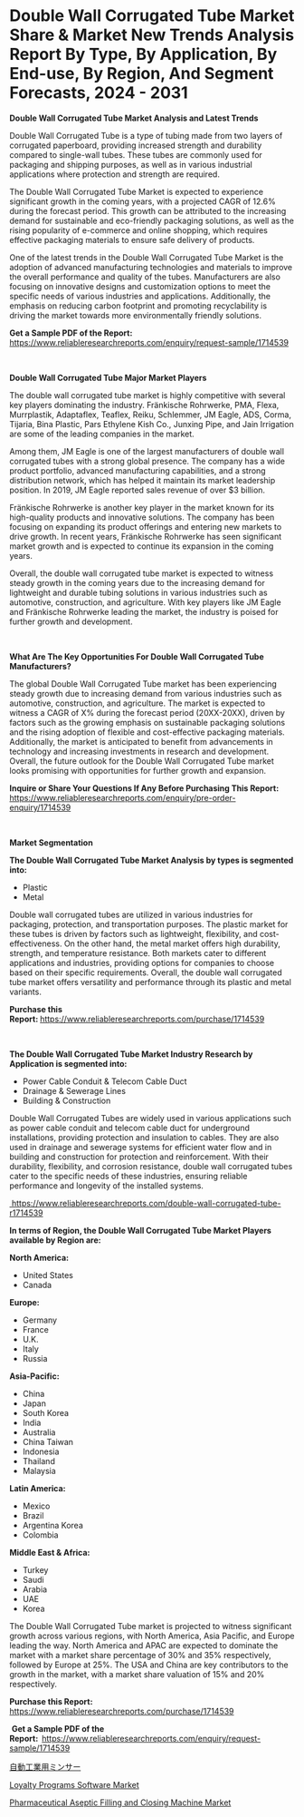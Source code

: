 <p><h1>Double Wall Corrugated Tube Market Share & Market New Trends Analysis Report By Type, By Application, By End-use, By Region, And Segment Forecasts, 2024 - 2031</h1></p><p><strong>Double Wall Corrugated Tube Market Analysis and Latest Trends</strong></p>
<p><p>Double Wall Corrugated Tube is a type of tubing made from two layers of corrugated paperboard, providing increased strength and durability compared to single-wall tubes. These tubes are commonly used for packaging and shipping purposes, as well as in various industrial applications where protection and strength are required.</p><p>The Double Wall Corrugated Tube Market is expected to experience significant growth in the coming years, with a projected CAGR of 12.6% during the forecast period. This growth can be attributed to the increasing demand for sustainable and eco-friendly packaging solutions, as well as the rising popularity of e-commerce and online shopping, which requires effective packaging materials to ensure safe delivery of products.</p><p>One of the latest trends in the Double Wall Corrugated Tube Market is the adoption of advanced manufacturing technologies and materials to improve the overall performance and quality of the tubes. Manufacturers are also focusing on innovative designs and customization options to meet the specific needs of various industries and applications. Additionally, the emphasis on reducing carbon footprint and promoting recyclability is driving the market towards more environmentally friendly solutions.</p></p>
<p><strong>Get a Sample PDF of the Report:&nbsp;</strong> <a href="https://www.reliableresearchreports.com/enquiry/request-sample/1714539">https://www.reliableresearchreports.com/enquiry/request-sample/1714539</a></p>
<p>&nbsp;</p>
<p><strong>Double Wall Corrugated Tube Major Market Players</strong></p>
<p><p>The double wall corrugated tube market is highly competitive with several key players dominating the industry. Fränkische Rohrwerke, PMA, Flexa, Murrplastik, Adaptaflex, Teaflex, Reiku, Schlemmer, JM Eagle, ADS, Corma, Tijaria, Bina Plastic, Pars Ethylene Kish Co., Junxing Pipe, and Jain Irrigation are some of the leading companies in the market.</p><p>Among them, JM Eagle is one of the largest manufacturers of double wall corrugated tubes with a strong global presence. The company has a wide product portfolio, advanced manufacturing capabilities, and a strong distribution network, which has helped it maintain its market leadership position. In 2019, JM Eagle reported sales revenue of over $3 billion.</p><p>Fränkische Rohrwerke is another key player in the market known for its high-quality products and innovative solutions. The company has been focusing on expanding its product offerings and entering new markets to drive growth. In recent years, Fränkische Rohrwerke has seen significant market growth and is expected to continue its expansion in the coming years.</p><p>Overall, the double wall corrugated tube market is expected to witness steady growth in the coming years due to the increasing demand for lightweight and durable tubing solutions in various industries such as automotive, construction, and agriculture. With key players like JM Eagle and Fränkische Rohrwerke leading the market, the industry is poised for further growth and development.</p></p>
<p>&nbsp;</p>
<p><strong>What Are The Key Opportunities For Double Wall Corrugated Tube Manufacturers?</strong></p>
<p><p>The global Double Wall Corrugated Tube market has been experiencing steady growth due to increasing demand from various industries such as automotive, construction, and agriculture. The market is expected to witness a CAGR of X% during the forecast period (20XX-20XX), driven by factors such as the growing emphasis on sustainable packaging solutions and the rising adoption of flexible and cost-effective packaging materials. Additionally, the market is anticipated to benefit from advancements in technology and increasing investments in research and development. Overall, the future outlook for the Double Wall Corrugated Tube market looks promising with opportunities for further growth and expansion.</p></p>
<p><strong>Inquire or Share Your Questions If Any Before Purchasing This Report:</strong> <a href="https://www.reliableresearchreports.com/enquiry/pre-order-enquiry/1714539">https://www.reliableresearchreports.com/enquiry/pre-order-enquiry/1714539</a></p>
<p>&nbsp;</p>
<p><strong>Market Segmentation</strong></p>
<p><strong>The Double Wall Corrugated Tube Market Analysis by types is segmented into:</strong></p>
<p><ul><li>Plastic</li><li>Metal</li></ul></p>
<p><p>Double wall corrugated tubes are utilized in various industries for packaging, protection, and transportation purposes. The plastic market for these tubes is driven by factors such as lightweight, flexibility, and cost-effectiveness. On the other hand, the metal market offers high durability, strength, and temperature resistance. Both markets cater to different applications and industries, providing options for companies to choose based on their specific requirements. Overall, the double wall corrugated tube market offers versatility and performance through its plastic and metal variants.</p></p>
<p><strong>Purchase this Report:&nbsp;</strong><a href="https://www.reliableresearchreports.com/purchase/1714539">https://www.reliableresearchreports.com/purchase/1714539</a></p>
<p>&nbsp;</p>
<p><strong>The Double Wall Corrugated Tube Market Industry Research by Application is segmented into:</strong></p>
<p><ul><li>Power Cable Conduit & Telecom Cable Duct</li><li>Drainage & Sewerage Lines</li><li>Building & Construction</li></ul></p>
<p><p>Double Wall Corrugated Tubes are widely used in various applications such as power cable conduit and telecom cable duct for underground installations, providing protection and insulation to cables. They are also used in drainage and sewerage systems for efficient water flow and in building and construction for protection and reinforcement. With their durability, flexibility, and corrosion resistance, double wall corrugated tubes cater to the specific needs of these industries, ensuring reliable performance and longevity of the installed systems.</p></p>
<p><a href="https://www.reliableresearchreports.com/double-wall-corrugated-tube-r1714539">&nbsp;https://www.reliableresearchreports.com/double-wall-corrugated-tube-r1714539</a></p>
<p><strong>In terms of Region, the Double Wall Corrugated Tube Market Players available by Region are:</strong></p>
<p>
    <p> <strong> North America: </strong>
        <ul>
            <li>United States</li>
            <li>Canada</li>
        </ul>
        </p> 
    <p> <strong> Europe: </strong>
        <ul>
            <li>Germany</li>
            <li>France</li>
            <li>U.K.</li>
            <li>Italy</li>
            <li>Russia</li>
        </ul>
        </p> 
    <p> <strong> Asia-Pacific: </strong>
        <ul>
            <li>China</li>
            <li>Japan</li>
            <li>South Korea</li>
            <li>India</li>
            <li>Australia</li>
            <li>China Taiwan</li>
            <li>Indonesia</li>
            <li>Thailand</li>
            <li>Malaysia</li>
        </ul>
        </p> 
    <p> <strong> Latin America: </strong>
        <ul>
            <li>Mexico</li>
            <li>Brazil</li>
            <li>Argentina Korea</li>
            <li>Colombia</li>
        </ul>
        </p> 
    <p> <strong> Middle East & Africa: </strong>
        <ul>
            <li>Turkey</li>
            <li>Saudi</li>
            <li>Arabia</li>
            <li>UAE</li>
            <li>Korea</li>
        </ul>
    </p>
    </p>
<p><p>The Double Wall Corrugated Tube market is projected to witness significant growth across various regions, with North America, Asia Pacific, and Europe leading the way. North America and APAC are expected to dominate the market with a market share percentage of 30% and 35% respectively, followed by Europe at 25%. The USA and China are key contributors to the growth in the market, with a market share valuation of 15% and 20% respectively.</p></p>
<p><strong>Purchase this Report: </strong><a href="https://www.reliableresearchreports.com/purchase/1714539">https://www.reliableresearchreports.com/purchase/1714539</a></p>
<p>&nbsp;<strong>Get a Sample PDF of the Report:&nbsp;&nbsp;</strong><a href="https://www.reliableresearchreports.com/enquiry/request-sample/1714539">https://www.reliableresearchreports.com/enquiry/request-sample/1714539</a></p>
<p><strong></strong></p>
<p><p><a href="https://github.com/VinceMarvin1/Market-Research-Report-List-1/blob/main/1546616113375.md">自動工業用ミンサー</a></p><p><a href="https://github.com/RichRobinson5/Market-Research-Report-List-5/blob/main/loyalty-programs-software-market.md">Loyalty Programs Software Market</a></p><p><a href="https://view.publitas.com/reportprime-1/pharmaceutical-aseptic-filling-and-closing-machine-market-share-and-new-trends-analysis-by-its-type-application-end-use-and-forecast-for-period-from-2024-to-2031/">Pharmaceutical Aseptic Filling and Closing Machine Market</a></p></p>